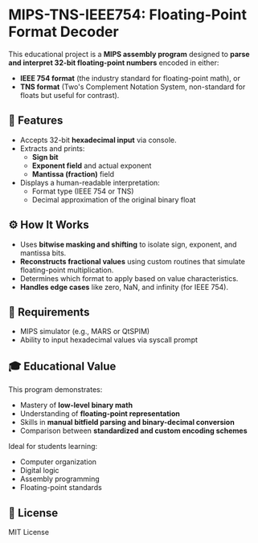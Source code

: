 # MIPS-TNS-IEEE754: Floating-Point Format Decoder

This educational project is a **MIPS assembly program** designed to **parse and interpret 32-bit floating-point numbers** encoded in either:
- **IEEE 754 format** (the industry standard for floating-point math), or
- **TNS format** (Two's Complement Notation System, non-standard for floats but useful for contrast).

## 🧠 Features

- Accepts 32-bit **hexadecimal input** via console.
- Extracts and prints:
  - **Sign bit**
  - **Exponent field** and actual exponent
  - **Mantissa (fraction)** field
- Displays a human-readable interpretation:
  - Format type (IEEE 754 or TNS)
  - Decimal approximation of the original binary float

## ⚙ How It Works

- Uses **bitwise masking and shifting** to isolate sign, exponent, and mantissa bits.
- **Reconstructs fractional values** using custom routines that simulate floating-point multiplication.
- Determines which format to apply based on value characteristics.
- **Handles edge cases** like zero, NaN, and infinity (for IEEE 754).

## 📌 Requirements

- MIPS simulator (e.g., MARS or QtSPIM)
- Ability to input hexadecimal values via syscall prompt

## 🎓 Educational Value

This program demonstrates:
- Mastery of **low-level binary math**
- Understanding of **floating-point representation**
- Skills in **manual bitfield parsing and binary-decimal conversion**
- Comparison between **standardized and custom encoding schemes**

Ideal for students learning:
- Computer organization
- Digital logic
- Assembly programming
- Floating-point standards

## 📎 License

MIT License

